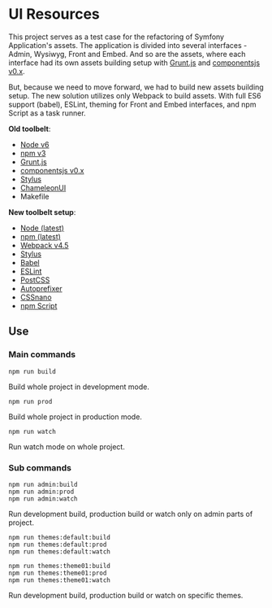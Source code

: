 # UI Resources

This project serves as a test case for the refactoring of Symfony Application's assets. The application is divided into several interfaces - Admin, Wysiwyg, Front and Embed. And so are the assets, where each interface had its own assets building setup with [Grunt.js](https://gruntjs.com/) and [componentsjs v0.x](https://github.com/componentjs/component/tree/0.x).

But, because we need to move forward, we had to build new assets building setup. The new solution utilizes only Webpack to build assets. With full ES6 support (babel), ESLint, theming for Front and Embed interfaces, and npm Script as a task runner.

**Old toolbelt**:

* [Node v6](https://nodejs.org/en/)
* [npm v3](https://www.npmjs.com/)
* [Grunt.js](https://gruntjs.com/)
* [componentsjs v0.x](https://github.com/componentjs/component/tree/0.x)
* [Stylus](http://stylus-lang.com/)
* [ChameleonUI](https://github.com/chameleonui)
* Makefile

**New toolbelt setup**:

* [Node (latest)](https://nodejs.org/en/)
* [npm (latest)](https://www.npmjs.com/)
* [Webpack v4.5](https://webpack.js.org)
* [Stylus](http://stylus-lang.com/)
* [Babel](https://babeljs.io/)
* [ESLint](https://eslint.org/)
* [PostCSS](http://postcss.org/)
* [Autoprefixer](https://github.com/postcss/autoprefixer)
* [CSSnano](http://cssnano.co/)
* [npm Script](https://docs.npmjs.com/cli/run-script)

## Use

### Main commands

``` shell
npm run build
```

Build whole project in development mode.

``` shell
npm run prod
```

Build whole project in production mode.

``` shell
npm run watch
```

Run watch mode on whole project.

### Sub commands

``` shell
npm run admin:build
npm run admin:prod
npm run admin:watch
```

Run development build, production build or watch only on admin parts of project.

``` shell
npm run themes:default:build
npm run themes:default:prod
npm run themes:default:watch

npm run themes:theme01:build
npm run themes:theme01:prod
npm run themes:theme01:watch
```

Run development build, production build or watch on specific themes.
